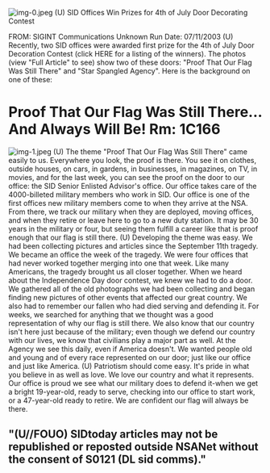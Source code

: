 ![img-0.jpeg](img-0.jpeg)
(U) SID Offices Win Prizes for 4th of July Door Decorating Contest

FROM: SIGINT Communications
Unknown
Run Date: 07/11/2003
(U) Recently, two SID offices were awarded first prize for the 4th of July Door Decoration Contest (click HERE for a listing of the winners). The photos (view "Full Article" to see) show two of these doors: "Proof That Our Flag Was Still There" and "Star Spangled Agency". Here is the background on one of these:

# Proof That Our Flag Was Still There... And Always Will Be! Rm: 1C166 

![img-1.jpeg](img-1.jpeg)
(U) The theme "Proof That Our Flag Was Still There" came easily to us. Everywhere you look, the proof is there. You see it on clothes, outside houses, on cars, in gardens, in businesses, in magazines, on TV, in movies, and for the last week, you can see the proof on the door to our office: the SID Senior Enlisted Advisor's office. Our office takes care of the 4000-billeted military members who work in SID. Our office is one of the first offices new military members come to when they arrive at the NSA. From there, we track our military when they are deployed, moving offices, and when they retire or leave here to go to a new duty station. It may be 30 years in the military or four, but seeing them fulfill a career like that is proof enough that our flag is still there.
(U) Developing the theme was easy. We had been collecting pictures and articles since the September 11th tragedy. We became an office the week of the tragedy. We were four offices that had never worked together merging into one that week. Like many Americans, the tragedy brought us all closer together. When we heard about the Independence Day door contest, we knew we had to do a door. We gathered all of the old photographs we had been collecting and began finding new pictures of other events that affected our great country. We also had to remember our fallen who had died serving and defending it. For weeks, we searched for anything that we thought was a good representation of why our flag is still there. We also know that our country isn't here just because of the military; even though we defend our country with our lives, we know that civilians play a major part as well. At the Agency we see this daily, even if America doesn't. We wanted people old and young and of every race represented on our door; just like our office and just like America.
(U) Patriotism should come easy. It's pride in what you believe in as well as love. We love our country and what it represents. Our office is proud we see what our military does to defend it-when we get a bright 19-year-old, ready to serve, checking into our office to start work, or a 47-year-old ready to retire. We are confident our flag will always be there.

## "(U//FOUO) SIDtoday articles may not be republished or reposted outside NSANet without the consent of S0121 (DL sid comms)."
